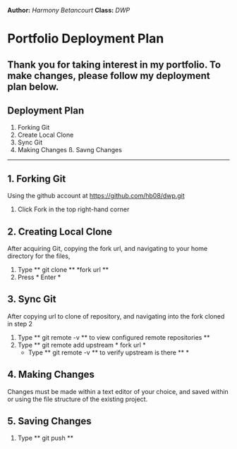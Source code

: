 **Author:** *Harmony Betancourt*
**Class:** *DWP*
# Portfolio Deployment Plan
Thank you for taking interest in my portfolio. To make changes, please follow my deployment plan below.
---
## Deployment Plan

1. Forking Git
2. Create Local Clone
3. Sync Git
4. Making Changes
ß. Savng Changes
---
## 1.  Forking Git ##
Using the github account at https://github.com/hb08/dwp.git
  1.  Click Fork in the top right-hand corner
  
## 2.  Creating Local Clone ##
After acquiring Git, copying the fork url, and navigating to your home directory for the files,
  1.  Type ** git clone ** *fork url **
  2.  Press * Enter *

## 3. Sync Git   ##
After copying url to clone of repository, and navigating into the fork cloned in step 2
  1.  Type ** git remote -v ** to view configured remote repositories **
  2.  Type ** git remote add upstream * fork url *
  		- Type ** git remote -v ** to verify upstream is there ** *

## 4.  Making Changes ##
Changes must be made within a text editor of your choice, and saved within or using the file structure of the existing project.

## 5.  Saving Changes ##
  1. Type ** git push **


